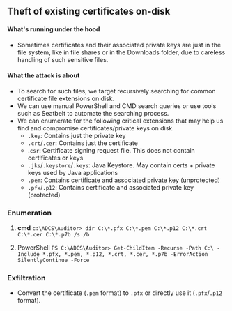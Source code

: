 ## Theft of existing certificates on-disk ##

#### What's running under the hood ####
- Sometimes certificates and their associated private keys are just in the file system, like in file shares or in the Downloads folder, due to careless handling of such sensitive files.

#### What the attack is about ####
- To search for such files, we target recursively searching for common certificate file extensions on disk.
- We can use manual PowerShell and CMD search queries or use tools such as Seatbelt to automate the searching process.
- We can enumerate for the following critical extensions that may help us find and compromise certificates/private keys on disk.
	- `.key`: Contains just the private key
	- `.crt`/`.cer`: Contains just the certificate
	- .`csr`: Certificate signing request file. This does not contain certificates or keys
	- `.jks`/`.keystore`/`.keys`: Java Keystore. May contain certs + private keys used by Java applications
	- `.pem`: Contains certificate and associated private key (unprotected)
	- `.pfx`/`.p12`: Contains certificate and associated private key (protected)

### Enumeration ###
1. **cmd**
`c:\ADCS\Auditor> dir C:\*.pfx C:\*.pem C:\*.p12 C:\*.crt C:\*.cer C:\*.p7b /s /b`

2. PowerShell
`PS C:\ADCS\Auditor> Get-ChildItem -Recurse -Path C:\ -Include *.pfx, *.pem, *.p12, *.crt, *.cer, *.p7b -ErrorAction SilentlyContinue -Force`

### Exfiltration ###
- Convert the certificate (`.pem` format) to `.pfx` or directly use it (`.pfx`/`.p12` format).